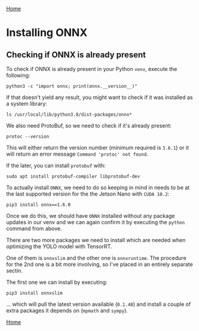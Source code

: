 [Home](README.md)

# Installing ONNX

## Checking if ONNX is already present

To check if ONNX is already present in your Python `venv`, execute the following:

```shell
python3 -c "import onnx; print(onnx.__version__)"
```

If that doesn't yield any result, you might want to check if it was installed as a system library:

```shell
ls /usr/local/lib/python3.8/dist-packages/onnx*
```

We also need ProtoBuf, so we need to check if it's already present:

```shell
protoc --version
```

This will either return the version number (minimum required is `3.6.1`) or it will return an error
message `Command 'protoc' not found`.

If the later, you can install `protobuf` with:

```shell
sudo apt install protobuf-compiler libprotobuf-dev
```

To actually install `ONNX`, we need to do so keeping in mind in needs to be at the last supported version
for the the Jetson Nano with `CUDA 10.2`:

```shell
pip3 install onnx==1.6.0
```

Once we do this, we should have `ONNX` installed without any package updates in our venv and we can again
confirm it by executing the `python` command from above.

There are two more packages we need to install which are needed when optimizing the YOLO model with TensorRT.

One of them is `onnxslim` and the other one is `onnxruntime`. The procedure for the 2nd one is a bit more involving,
so I've placed in an entirely separate sectin.

The first one we can install by executing:

```shell
pip3 install onnxslim
```

... which will pull the latest version available (`0.1.48`) and install a couple of extra packages it depends on
(`mpmath` and `sympy`).

[Home](README.md)